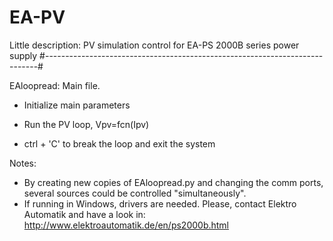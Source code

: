 # EA-PV #
Little description: PV simulation control for EA-PS 2000B series power supply
#----------------------------------------------------------------------------#

EAloopread: Main file.

- Initialize main parameters
- Run the PV loop, Vpv=fcn(Ipv)

- ctrl + 'C' to break the loop and exit the system

Notes:

- By creating new copies of EAloopread.py and changing the comm ports, several sources could be controlled "simultaneously".
- If running in Windows, drivers are needed. Please, contact Elektro Automatik and have a look in: http://www.elektroautomatik.de/en/ps2000b.html

